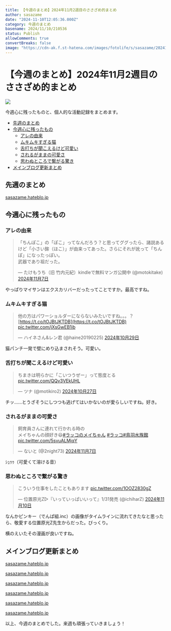 ```yaml
---
title: 【今週のまとめ】2024年11月2週目のささざめ的まとめ
author: sasazame
date: "2024-11-10T12:05:36.000Z"
category: 今週のまとめ
basename: 2024/11/10/210536
status: Publish
allowComments: true
convertBreaks: false
image: "https://cdn-ak.f.st-hatena.com/images/fotolife/s/sasazame/20241103/20241103214341.png"
---
```

# 【今週のまとめ】2024年11月2週目のささざめ的まとめ

![](https://cdn-ak.f.st-hatena.com/images/fotolife/s/sasazame/20241103/20241103214341.png)

今週心に残ったものと、個人的な活動記録をまとめます。

<!-- Extended Body -->

-   [先週のまとめ](#先週のまとめ)
-   [今週心に残ったもの](#今週心に残ったもの)
    -   [アレの由来](#アレの由来)
    -   [ムキムキすぎる猫](#ムキムキすぎる猫)
    -   [舌打ちが聞こえるけど可愛い](#舌打ちが聞こえるけど可愛い)
    -   [されるがままの可愛さ](#されるがままの可愛さ)
    -   [思わぬところで繋がる驚き](#思わぬところで繋がる驚き)
-   [メインブログ更新まとめ](#メインブログ更新まとめ)

## 先週のまとめ

[sasazame.hateblo.jp](https://sasazame.hateblo.jp/entry/2024/11/03/215328)

## 今週心に残ったもの

### アレの由来

> 「ちんぽこ」の「ぽこ」ってなんだろう？と思ってググったら、諸説あるけど「小さい鉾（ほこ）」が由来ってあった。さらにそれが訛って「ちんぽ」になったっぽい。  
> 武器であり祖だった。
> 
> — たけもうち（旧 竹内元紀）kindleで無料マンガ公開中 (@motokitake) [2024年11月7日](https://twitter.com/motokitake/status/1854529283383062634?ref_src=twsrc%5Etfw)

やっぱりマイサンはエクスカリバーだったってことですか。最高ですね。

  

### ムキムキすぎる猫

> 他の方はパワーショルダーにならないみたいですね。。。？ [https://t.co/tOJBtJKTDB](https://t.co/tOJBtJKTDB) [pic.twitter.com/jXsGwEB1ib](https://t.co/jXsGwEB1ib)
> 
> — ハイネさん&レン君 (@haine20190225) [2024年10月29日](https://twitter.com/haine20190225/status/1851210111777427662?ref_src=twsrc%5Etfw)

猫パンチ一発で壁にめり込まされそう。可愛い。

  

### 舌打ちが聞こえるけど可愛い

> ちまきは明らかに「こいつうぜー」って態度とる [pic.twitter.com/QQv3VEkUHL](https://t.co/QQv3VEkUHL)
> 
> — ツナ (@motikiro2) [2024年10月27日](https://twitter.com/motikiro2/status/1850501441213088110?ref_src=twsrc%5Etfw)

チッ……とうざそうにしつつも逃げてはいかないのが愛らしいですね。好き。

  

### されるがままの可愛さ

> 飼育員さんに連れて行かれる時の  
> メイちゃんの顔好き😃[#ラッコのメイちゃん](https://twitter.com/hashtag/%E3%83%A9%E3%83%83%E3%82%B3%E3%81%AE%E3%83%A1%E3%82%A4%E3%81%A1%E3%82%83%E3%82%93?src=hash&ref_src=twsrc%5Etfw) [#ラッコ](https://twitter.com/hashtag/%E3%83%A9%E3%83%83%E3%82%B3?src=hash&ref_src=twsrc%5Etfw)[#鳥羽水族館](https://twitter.com/hashtag/%E9%B3%A5%E7%BE%BD%E6%B0%B4%E6%97%8F%E9%A4%A8?src=hash&ref_src=twsrc%5Etfw) [pic.twitter.com/5svuALMjqY](https://t.co/5svuALMjqY)
> 
> — ないと (@2night73) [2024年11月7日](https://twitter.com/2night73/status/1854525166128451859?ref_src=twsrc%5Etfw)

ｼｭｩｩ（可愛くて溶ける音）

  

### 思わぬところで繋がる驚き

> こういう仕事をしたこともあります [pic.twitter.com/1OOZ2830gZ](https://t.co/1OOZ2830gZ)
> 
> — 位置原光Z▷『いっていっぱいいって』1/31発売 (@ichiharZ) [2024年11月10日](https://twitter.com/ichiharZ/status/1855443508381003926?ref_src=twsrc%5Etfw)

なんかピンキー（でんぱ組.inc）の画像がタイムラインに流れてきたなと思ったら、敬愛する位置原光Z先生からだった。びっくり。

横のえいたその漫画が良いですね。

  

## メインブログ更新まとめ

[sasazame.hateblo.jp](https://sasazame.hateblo.jp/entry/2024/11/04/202837)

[sasazame.hateblo.jp](https://sasazame.hateblo.jp/entry/2024/11/05/223039)

[sasazame.hateblo.jp](https://sasazame.hateblo.jp/entry/2024/11/06/210023)

[sasazame.hateblo.jp](https://sasazame.hateblo.jp/entry/2024/11/07/214106)

[sasazame.hateblo.jp](https://sasazame.hateblo.jp/entry/2024/11/08/234101)

[sasazame.hateblo.jp](https://sasazame.hateblo.jp/entry/2024/11/09/220828)

  

以上、今週のまとめでした。来週も頑張っていきましょう！